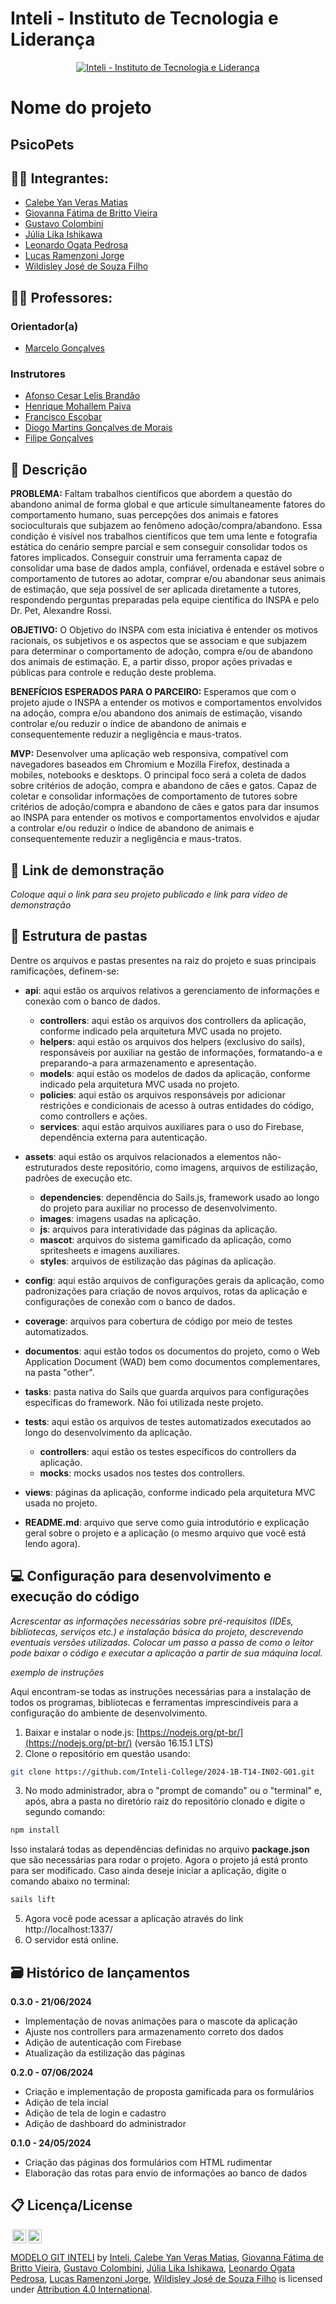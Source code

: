 # Inteli - Instituto de Tecnologia e Liderança 

<p align="center">
<a href= "https://www.inteli.edu.br/"><img src="/assets/inteli.png" alt="Inteli - Instituto de Tecnologia e Liderança" border="0"></a>
</p>

# Nome do projeto

## PsicoPets

## :student: Integrantes: 
- <a href="https://www.linkedin.com/in/calebe-matias/">Calebe Yan Veras Matias</a>
- <a href="https://www.linkedin.com/in/giovanna-britto/">Giovanna Fátima de Britto Vieira</a>
- <a href="https://www.linkedin.com/in/gucolombini/">Gustavo Colombini</a> 
- <a href="https://www.linkedin.com/in/j%C3%BAlia-lika-ishikawa/">Júlia Lika Ishikawa</a> 
- <a href="https://www.linkedin.com/in/leonardo-ogata-983b032b5/">Leonardo Ogata Pedrosa</a>
- <a href="https://www.linkedin.com/in/lucas-ramenzoni-jorge-083770302/">Lucas Ramenzoni Jorge</a> 
- <a href="https://www.linkedin.com/in/wildis-filho/">Wildisley José de Souza Filho</a>

## :teacher: Professores:
### Orientador(a) 
- <a href="https://www.linkedin.com/in/marcelo-gon%C3%A7alves-phd-a550652/">Marcelo Gonçalves</a>
### Instrutores
- <a href="https://www.linkedin.com/in/afonsolelis/">Afonso Cesar Lelis Brandão</a>
- <a href="https://www.linkedin.com/in/henrique-mohallem-paiva-6854b460/">Henrique Mohallem Paiva</a> 
- <a href="https://www.linkedin.com/in/francisco-escobar/">Francisco Escobar</a> 
- <a href="https://www.linkedin.com/in/diogo-martins-gon%C3%A7alves-de-morais-96404732/">Diogo Martins Gonçalves de Morais</a>
- <a href="https://www.linkedin.com/in/filipe-gon%C3%A7alves-08a55015b/">Filipe Gonçalves</a>

## 📝 Descrição

**PROBLEMA:**
Faltam trabalhos científicos que abordem a questão do abandono animal de forma global e que articule simultaneamente fatores do comportamento humano, suas percepções dos animais e fatores socioculturais que subjazem ao fenômeno adoção/compra/abandono. Essa condição é visível nos trabalhos científicos que tem uma lente e fotografia estática do cenário sempre parcial e sem conseguir
consolidar todos os fatores implicados. Conseguir construir uma ferramenta capaz de consolidar uma base de dados ampla, confiável, ordenada e estável sobre o comportamento de tutores ao adotar, comprar e/ou abandonar seus animais de estimação, que seja possível de ser aplicada diretamente a tutores, respondendo perguntas preparadas pela equipe científica do INSPA e pelo Dr. Pet, Alexandre Rossi.

**OBJETIVO:**
O Objetivo do INSPA com esta iniciativa é entender os motivos racionais, os subjetivos e os aspectos que se associam e que subjazem para determinar o comportamento de adoção, compra e/ou de abandono dos animais de estimação. E, a partir disso, propor ações privadas e públicas para controle e redução deste problema.

**BENEFÍCIOS ESPERADOS PARA O PARCEIRO:**
Esperamos que com o projeto ajude o INSPA a entender os motivos e comportamentos envolvidos na adoção, compra e/ou abandono dos animais de estimação, visando controlar e/ou reduzir o índice de abandono de animais e consequentemente reduzir a negligência e maus-tratos.

**MVP:**
Desenvolver uma aplicação web responsiva, compatível com navegadores baseados em Chromium e Mozilla Firefox, destinada a mobiles, notebooks e desktops. O principal foco será a coleta de dados sobre critérios de adoção, compra e abandono de cães e gatos. Capaz de coletar e consolidar informações de comportamento de tutores sobre critérios de adoção/compra e abandono de cães e gatos para dar insumos ao INSPA para entender os motivos e comportamentos envolvidos e ajudar a controlar e/ou reduzir o índice de abandono de animais e consequentemente reduzir a negligência e maus-tratos.

## 📝 Link de demonstração

_Coloque aqui o link para seu projeto publicado e link para vídeo de demonstração_

## 📁 Estrutura de pastas

Dentre os arquivos e pastas presentes na raiz do projeto e suas principais ramificações, definem-se:

- **api**: aqui estão os arquivos relativos a gerenciamento de informações e conexão com o banco de dados.
    - **controllers**: aqui estão os arquivos dos controllers da aplicação, conforme indicado pela arquitetura MVC usada no projeto.
    - **helpers**: aqui estão os arquivos dos helpers (exclusivo do sails), responsáveis por auxiliar na gestão de informações, formatando-a e preparando-a para armazenamento e apresentação.
    - **models**: aqui estão os modelos de dados da aplicação, conforme indicado pela arquitetura MVC usada no projeto.
    - **policies**: aqui estão os arquivos responsáveis por adicionar restrições e condicionais de acesso à outras entidades do código, como controllers e ações.
    - **services**: aqui estão arquivos auxiliares para o uso do Firebase, dependência externa para autenticação.

- <b>assets</b>: aqui estão os arquivos relacionados a elementos não-estruturados deste repositório, como imagens, arquivos de estilização, padrões de execução etc.
    - **dependencies**: dependência do Sails.js, framework usado ao longo do projeto para auxiliar no processo de desenvolvimento.
    - **images**: imagens usadas na aplicação.
    - **js**: arquivos para interatividade das páginas da aplicação.
    - **mascot**: arquivos do sistema gamificado da aplicação, como spritesheets e imagens auxiliares.
    - **styles**: arquivos de estilização das páginas da aplicação.

- **config**: aqui estão arquivos de configurações gerais da aplicação, como padronizações para criação de novos arquivos, rotas da aplicação e configurações de conexão com o banco de dados.

- **coverage**: arquivos para cobertura de código por meio de testes automatizados.

- <b>documentos</b>: aqui estão todos os documentos do projeto, como o Web Application  Document (WAD) bem como documentos complementares, na pasta "other".

- **tasks**: pasta nativa do Sails que guarda arquivos para configurações específicas do framework. Não foi utilizada neste projeto.

- **tests**: aqui estão os arquivos de testes automatizados executados ao longo do desenvolvimento da aplicação.
    - **controllers**: aqui estão os testes específicos do controllers da aplicação.
    - **mocks**: mocks usados nos testes dos controllers.

- **views**: páginas da aplicação, conforme indicado pela arquitetura MVC usada no projeto.

- <b>README.md</b>: arquivo que serve como guia introdutório e explicação geral sobre o projeto e a aplicação (o mesmo arquivo que você está lendo agora).

## 💻 Configuração para desenvolvimento e execução do código

*Acrescentar as informações necessárias sobre pré-requisitos (IDEs, bibliotecas, serviços etc.) e instalação básica do projeto, descrevendo eventuais versões utilizadas. Colocar um passo a passo de como o leitor pode baixar o código e executar a aplicação a partir de sua máquina local.*

*exemplo de instruções*

Aqui encontram-se todas as instruções necessárias para a instalação de todos os programas, bibliotecas e ferramentas imprescindíveis para a configuração do ambiente de desenvolvimento.

1. Baixar e instalar o node.js: [https://nodejs.org/pt-br/](https://nodejs.org/pt-br/) (versão 16.15.1 LTS)
2. Clone o repositório em questão usando:

```sh
git clone https://github.com/Inteli-College/2024-1B-T14-IN02-G01.git
```

3. No modo administrador, abra o "prompt de comando" ou o "terminal" e, após, abra a pasta no diretório raiz do repositório clonado e digite o segundo comando:

```sh
npm install
```

Isso instalará todas as dependências definidas no arquivo <b>package.json</b> que são necessárias para rodar o projeto. Agora o projeto já está pronto para ser modificado. Caso ainda deseje iniciar a aplicação, digite o comando abaixo no terminal:

```sh
sails lift
```
5. Agora você pode acessar a aplicação através do link http://localhost:1337/
6. O servidor está online.

## 🗃 Histórico de lançamentos

**0.3.0 - 21/06/2024**
- Implementação de novas animações para o mascote da aplicação
- Ajuste nos controllers para armazenamento correto dos dados
- Adição de autenticação com Firebase
- Atualização da estilização das páginas

**0.2.0 - 07/06/2024**
- Criação e implementação de proposta gamificada para os formulários
- Adição de tela incial
- Adição de tela de login e cadastro
- Adição de dashboard do administrador

**0.1.0 - 24/05/2024**

- Criação das páginas dos formulários com HTML rudimentar
- Elaboração das rotas para envio de informações ao banco de dados

## 📋 Licença/License

<img style="height:22px!important;margin-left:3px;vertical-align:text-bottom;" src="https://mirrors.creativecommons.org/presskit/icons/cc.svg?ref=chooser-v1"><img style="height:22px!important;margin-left:3px;vertical-align:text-bottom;" src="https://mirrors.creativecommons.org/presskit/icons/by.svg?ref=chooser-v1"><p xmlns:cc="http://creativecommons.org/ns#" xmlns:dct="http://purl.org/dc/terms/"><a property="dct:title" rel="cc:attributionURL" href="https://github.com/Intelihub/Template_M2/">MODELO GIT INTELI</a> by <a rel="cc:attributionURL dct:creator" property="cc:attributionName" href="https://www.yggbrasil.com.br/vr">Inteli, <a href="https://www.linkedin.com/in/calebe-matias/">Calebe Yan Veras Matias</a>, <a href="https://www.linkedin.com/in/giovanna-britto/">Giovanna Fátima de Britto Vieira</a>, <a href="https://www.linkedin.com/in/gucolombini/">Gustavo Colombini</a>, <a href="https://www.linkedin.com/in/j%C3%BAlia-lika-ishikawa/">Júlia Lika Ishikawa</a>, <a href="https://www.linkedin.com/in/leonardo-ogata-983b032b5/">Leonardo Ogata Pedrosa</a>, <a href="https://www.linkedin.com/in/lucas-ramenzoni-jorge-083770302/">Lucas Ramenzoni Jorge</a>, <a href="https://www.linkedin.com/in/wildis-filho/">Wildisley José de Souza Filho</a></a> is licensed under <a href="http://creativecommons.org/licenses/by/4.0/?ref=chooser-v1" target="_blank" rel="license noopener noreferrer" style="display:inline-block;">Attribution 4.0 International</a>.</p>

